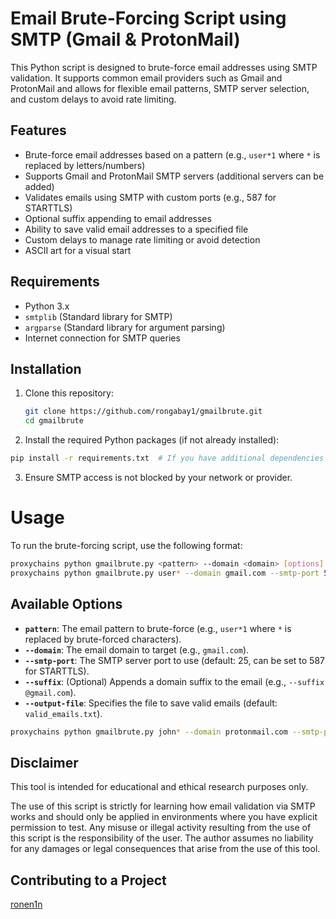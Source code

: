 # Email Brute-Forcing Script using SMTP (Gmail & ProtonMail)

This Python script is designed to brute-force email addresses using SMTP validation. It supports common email providers such as Gmail and ProtonMail and allows for flexible email patterns, SMTP server selection, and custom delays to avoid rate limiting.

## Features

- Brute-force email addresses based on a pattern (e.g., `user*1` where `*` is replaced by letters/numbers)
- Supports Gmail and ProtonMail SMTP servers (additional servers can be added)
- Validates emails using SMTP with custom ports (e.g., 587 for STARTTLS)
- Optional suffix appending to email addresses
- Ability to save valid email addresses to a specified file
- Custom delays to manage rate limiting or avoid detection
- ASCII art for a visual start

## Requirements

- Python 3.x
- `smtplib` (Standard library for SMTP)
- `argparse` (Standard library for argument parsing)
- Internet connection for SMTP queries

## Installation

1. Clone this repository:
   ```bash
   git clone https://github.com/rongabay1/gmailbrute.git
   cd gmailbrute
2. Install the required Python packages (if not already installed):
```bash
pip install -r requirements.txt  # If you have additional dependencies to add
```
3. Ensure SMTP access is not blocked by your network or provider.

# Usage
To run the brute-forcing script, use the following format:

```bash
proxychains python gmailbrute.py <pattern> --domain <domain> [options]
proxychains python gmailbrute.py user* --domain gmail.com --smtp-port 587 --output-file valid_emails.txt
```

## Available Options

- **`pattern`**: The email pattern to brute-force (e.g., `user*1` where `*` is replaced by brute-forced characters).
- **`--domain`**: The email domain to target (e.g., `gmail.com`).
- **`--smtp-port`**: The SMTP server port to use (default: 25, can be set to 587 for STARTTLS).
- **`--suffix`**: (Optional) Appends a domain suffix to the email (e.g., `--suffix @gmail.com`).
- **`--output-file`**: Specifies the file to save valid emails (default: `valid_emails.txt`).



```bash
proxychains python gmailbrute.py john* --domain protonmail.com --smtp-port 587 --suffix @protonmail.com --output-file found_emails.txt --delay 3
```
## Disclaimer
This tool is intended for educational and ethical research purposes only.

The use of this script is strictly for learning how email validation via SMTP works and should only be applied in environments where you have explicit permission to test. Any misuse or illegal activity resulting from the use of this script is the responsibility of the user. The author assumes no liability for any damages or legal consequences that arise from the use of this tool.

## Contributing to a Project
[ronen1n](https://github.com/ronen1n)
